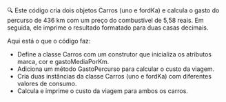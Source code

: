 🔍 Este código cria dois objetos Carros (uno e fordKa) e calcula o gasto do percurso de 436 km com um preço do combustível de 5,58 reais. Em seguida, ele imprime o resultado formatado para duas casas decimais.

Aqui está o que o código faz:

 - Define a classe Carros com um construtor que inicializa os atributos marca, cor e gastoMediaPorKm.
 - Adiciona um método GastoPercurso para calcular o custo da viagem.
 - Cria duas instâncias da classe Carros (uno e fordKa) com diferentes valores de consumo.
 - Calcula e imprime o custo da viagem para ambos os carros.